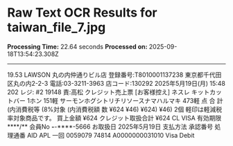 # Raw Text OCR Results for taiwan_file_7.jpg

**Processing Time:** 22.64 seconds
**Processed on:** 2025-09-18T13:54:23.308Z

---

19.53
LAWSON
丸の内仲通りビル店
登録番号:T8010001137238
東京都千代田区丸の内2-2-3
電話:03-3211-3963 店コード:130292
2025年5月19日(月) 15:48
202
レジ: #2 19148
責:高松
クレジット売上票
[お客様控え]
ネスレ キットカットバー 1ホン
151軽
サーモンホグシトリチリソースナマハルマキ
473軽
点
合
計
(内消費税等
(8%対象
(内消費税額
数
¥624
¥46)
¥624)
¥46)
2個
軽印は軽減税率対象商品です。
買上金額
¥624
クレジット取扱合計
¥624
CL VISA
有効期限****/**
会員No
****-****-****-5666
お取扱日
2025年5月19日
支払方法
承認番号
処理通番
AID
APL
一回
0059079
74814
A0000000031010
Visa Debit
